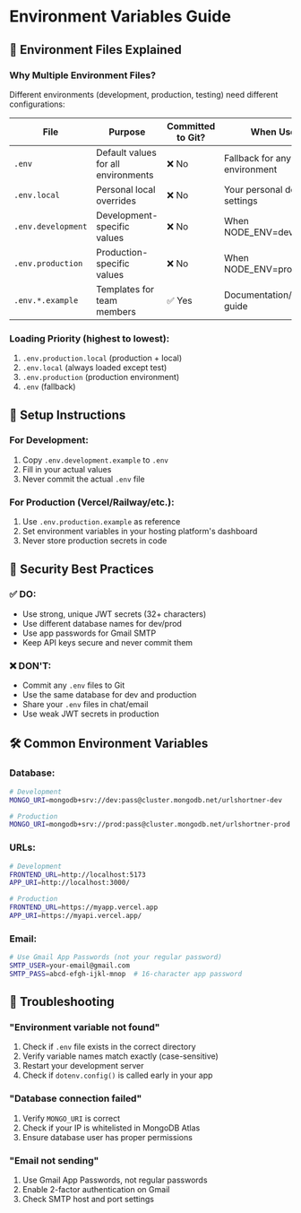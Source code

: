 # Environment Variables Guide

## 📁 **Environment Files Explained**

### **Why Multiple Environment Files?**

Different environments (development, production, testing) need different configurations:

| File | Purpose | Committed to Git? | When Used? |
|------|---------|-------------------|------------|
| `.env` | Default values for all environments | ❌ No | Fallback for any environment |
| `.env.local` | Personal local overrides | ❌ No | Your personal dev settings |
| `.env.development` | Development-specific values | ❌ No | When NODE_ENV=development |
| `.env.production` | Production-specific values | ❌ No | When NODE_ENV=production |
| `.env.*.example` | Templates for team members | ✅ Yes | Documentation/setup guide |

### **Loading Priority (highest to lowest):**
1. `.env.production.local` (production + local)
2. `.env.local` (always loaded except test)
3. `.env.production` (production environment)
4. `.env` (fallback)

## 🚀 **Setup Instructions**

### **For Development:**
1. Copy `.env.development.example` to `.env`
2. Fill in your actual values
3. Never commit the actual `.env` file

### **For Production (Vercel/Railway/etc.):**
1. Use `.env.production.example` as reference
2. Set environment variables in your hosting platform's dashboard
3. Never store production secrets in code

## 🔐 **Security Best Practices**

### **✅ DO:**
- Use strong, unique JWT secrets (32+ characters)
- Use different database names for dev/prod
- Use app passwords for Gmail SMTP
- Keep API keys secure and never commit them

### **❌ DON'T:**
- Commit any `.env` files to Git
- Use the same database for dev and production
- Share your `.env` files in chat/email
- Use weak JWT secrets in production

## 🛠 **Common Environment Variables**

### **Database:**
```bash
# Development
MONGO_URI=mongodb+srv://dev:pass@cluster.mongodb.net/urlshortner-dev

# Production  
MONGO_URI=mongodb+srv://prod:pass@cluster.mongodb.net/urlshortner-prod
```

### **URLs:**
```bash
# Development
FRONTEND_URL=http://localhost:5173
APP_URI=http://localhost:3000/

# Production
FRONTEND_URL=https://myapp.vercel.app
APP_URI=https://myapi.vercel.app/
```

### **Email:**
```bash
# Use Gmail App Passwords (not your regular password)
SMTP_USER=your-email@gmail.com
SMTP_PASS=abcd-efgh-ijkl-mnop  # 16-character app password
```

## 🔧 **Troubleshooting**

### **"Environment variable not found"**
1. Check if `.env` file exists in the correct directory
2. Verify variable names match exactly (case-sensitive)
3. Restart your development server
4. Check if `dotenv.config()` is called early in your app

### **"Database connection failed"**
1. Verify `MONGO_URI` is correct
2. Check if your IP is whitelisted in MongoDB Atlas
3. Ensure database user has proper permissions

### **"Email not sending"**
1. Use Gmail App Passwords, not regular passwords
2. Enable 2-factor authentication on Gmail
3. Check SMTP host and port settings
